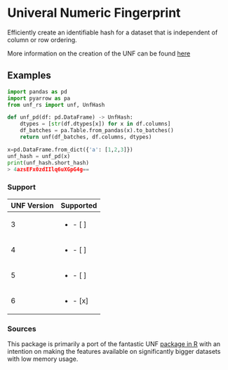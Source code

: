 # Univeral Numeric Fingerprint

Efficiently create an identifiable hash for a dataset that is independent of column or row ordering. 

More information on the creation of the UNF can be found [here](https://guides.dataverse.org/en/latest/developers/unf/index.html)


## Examples
```python
import pandas as pd
import pyarrow as pa
from unf_rs import unf, UnfHash

def unf_pd(df: pd.DataFrame) -> UnfHash:
    dtypes = [str(df.dtypes[x]) for x in df.columns]
    df_batches = pa.Table.from_pandas(x).to_batches()
    return unf(df_batches, df.columns, dtypes)

x=pd.DataFrame.from_dict({'a': [1,2,3]})
unf_hash = unf_pd(x)
print(unf_hash.short_hash)
> 4azsEFx0zdIIlq6uXGpG4g==
```

### Support
| UNF Version      | Supported |
| ----------- | ----------- |
| 3      | <ul><li>- [ ] </li></ul>       |
| 4   | <ul><li>- [ ] </li></ul>       |
| 5      | <ul><li>- [ ] </li></ul>     |
| 6   | <ul><li>- [x] </li></ul>        |


### Sources
This package is primarily a port of the fantastic UNF [package in R](https://github.com/leeper/UNF) with an intention on making the features available on significantly bigger datasets with low memory usage.
